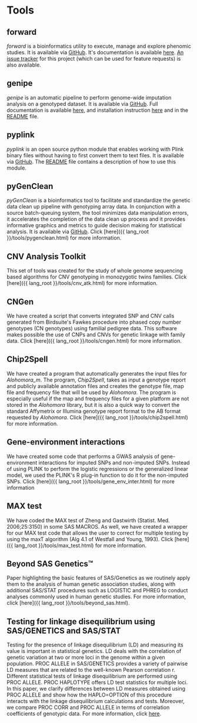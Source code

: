 
# Tools

## forward

*forward* is a bioinformatics utility to execute, manage and explore phenomic
studies. It is available via [GitHub](https://github.com/legaultmarc/forward).
It's documentation is available [here](http://legaultmarc.github.io/forward/).
[An issue tracker](https://github.com/legaultmarc/forward/issues) for this
project (which can be used for feature requests) is also available.


## genipe

*genipe* is an automatic pipeline to perform genome-wide imputation analysis on
a genotyped dataset. It is available via
[GitHub](https://github.com/pgxcentre/genipe). Full documentation is available
[here](http://pgxcentre.github.io/genipe/), and installation instruction
[here](http://pgxcentre.github.io/genipe/installation.html) and in the
[README](https://github.com/pgxcentre/genipe/blob/master/README.mkd) file.


## pyplink

*pyplink* is an open source python module that enables working with Plink
binary files without having to first convert them to text files. It is
available via [GitHub](https://github.com/lemieuxl/pyplink). The
[README](https://github.com/lemieuxl/pyplink/blob/master/README.mkd) file
contains a description of how to use this module.


## pyGenClean

*pyGenClean* is a bioinformatics tool to facilitate and standardize the genetic
data clean up pipeline with genotyping array data. In conjunction with a source
batch-queuing system, the tool minimizes data manipulation errors, it
accelerates the completion of the data clean up process and it provides
informative graphics and metrics to guide decision making for statistical
analysis. It is available via [GitHub](https://github.com/lemieuxl/pyGenClean).
Click [here]({{ lang_root }}/tools/pygenclean.html) for more information.


## CNV Analysis Toolkit

This set of tools was created for the study of whole genome sequencing based
algorithms for CNV genotyping in monozygotic twins families. Click
[here]({{ lang_root }}/tools/cnv_atk.html) for more information.


## CNGen

We have created a script that converts integrated SNP and CNV calls generated
from Birdsuite's Fawkes procedure into phased copy number genotypes (CN
genotypes) using familial pedigree data. This software makes possible the use
of CNPs and CNVs for genetic linkage with family data. Click
[here]({{ lang_root }}/tools/cngen.html) for more information.


## Chip2Spell

We have created a program that automatically generates the input files for
*Alohomora_m*. The program, *Chip2Spell*, takes as input a genotype report and
publicly available annotation files and creates the genotype file, map file and
frequency file that will be used by *Alohomora*. The program is especially
useful if the map and frequency files for a given platform are not stored in
the *Alohomora* library, but it is also a quick way to convert the standard
Affymetrix or Illumina genotype report format to the AB format requested by
*Alohomora*. Click [here]({{ lang_root }}/tools/chip2spell.html) for more
information.


## Gene-environment interactions

We have created some code that performs a GWAS analysis of gene-environment
interactions for imputed SNPs and non-imputed SNPs. Instead of using PLINK to
perform the logistic regressions or the generalized linear model, we used the
PLINK's R plug-in function to do it for the non-imputed SNPs. Click [here]({{
lang_root }}/tools/gene_env_inter.html) for more information


## MAX test

We have coded the MAX test of Zheng and Gastwirth (Statist. Med. 2006;25:3150)
in some SAS MACROS. As well, we have created a wrapper for our MAX test code
that allows the user to correct for multiple testing by using the maxT
algorithm (Alg 4.1 of Westfall and Young, 1993). Click
[here]({{ lang_root }}/tools/max_test.html) for more information.


## Beyond SAS Genetics™

Paper highlighting the basic features of SAS/Genetics as we routinely apply
them to the analysis of human genetic association studies, along with
additional SAS/STAT procedures such as LOGISTIC and PHREG to conduct analyses
commonly used in human genetic studies. For more information, click
[here]({{ lang_root }}/tools/beyond_sas.html).


## Testing for linkage disequilibrium using SAS/GENETICS and SAS/STAT

Testing for the presence of linkage disequilibrium (LD) and measuring its value
is important in statistical genetics. LD deals with the correlation of genetic
variation at two or more loci in the genome within a given population. PROC
ALLELE in SAS/GENETICS provides a variety of pairwise LD measures that are
related to the well-known Pearson correlation r. Different statistical tests of
linkage disequilibrium are performed using PROC ALLELE. PROC HAPLOTYPE offers
LD test statistics for multiple loci. In this paper, we clarify differences
between LD measures obtained using PROC ALLELE and show how the HAPLO=OPTION of
this procedure interacts with the linkage disequilibrium calculations and
tests. Moreover, we compare PROC CORR and PROC ALLELE in terms of correlation
coefficients of genotypic data. For more information, click
[here](http://statgen.org/wp-content/uploads/2012/08/testing_for_ld_using_sas.pdf).
